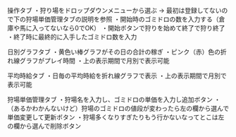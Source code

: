 操作タブ 
・狩り場をドロップダウンメニューから選ぶ -> 最初は登録してないので下の狩場単価管理タブの説明を参照 
・開始時のゴミドロの数を入力する（倉庫や馬に入ってないなら0でOK） 
・開始ボタンで狩りを始めて終了で狩り終了 
・終了時に最終的に入手したゴミドロ数を入力 

日別グラフタブ 
・黄色い棒グラフがその日の合計の稼ぎ 
・ピンク（赤）色の折れ線グラフがプレイ時間 
・上の表示期間で月別で表示可能 

平均時給タブ 
・日毎の平均時給を折れ線グラフで表示 
・上の表示期間で月別で表示可能 

狩場単価管理タブ 
・狩場名を入力し、ゴミドロの単価を入力し追加ボタン 
・（あるかわかんないけど）狩場のゴミドロの値段が変わったら左の欄から選んで単価変更して更新ボタン 
・狩場多くなりすぎたりもう行かないなってとこは左の欄から選んで削除ボタン